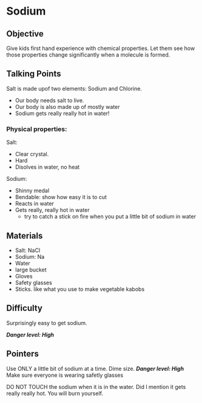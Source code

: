# Sodium

## Objective
Give kids first hand experience with chemical properties.
Let them see how those properties change significantly when a molecule is formed.  

## Talking Points
Salt is made upof two elements: Sodium and Chlorine.
* Our body needs salt to live. 
* Our body is also made up of mostly water
* Sodium gets really really hot in water!

### Physical properties:
Salt:
* Clear crystal.
* Hard
* Disolves in water, no heat

Sodium:
* Shinny medal
* Bendable: show how easy it is to cut
* Reacts in water
* Gets really, really hot in water
   * try to catch a stick on fire when you put a little bit of sodium in water
  

## Materials 
- Salt: NaCl
- Sodium: Na
- Water
- large bucket
- Gloves
- Safety glasses
- Sticks.  like what you use to make vegetable kabobs

## Difficulty
Surprisingly easy to get sodium.

***Danger level: High***

## Pointers
Use ONLY a little bit of sodium at a time.  Dime size.
***Danger level: High***
Make sure everyone is wearing safetly glasses

DO NOT TOUCH the sodium when it is in the water.  Did I mention it gets really really hot.  You will burn yourself.


